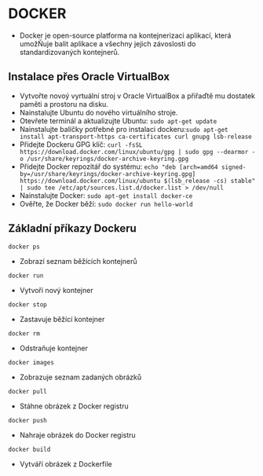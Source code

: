 # DOCKER
- Docker je open-source platforma na kontejnerizaci aplikací, která umožŇuje balit aplikace a všechny jejich závoslosti do standardizovaných kontejnerů.
## Instalace přes Oracle VirtualBox
- Vytvořte novoý vyrtuální stroj v Oracle VirtualBox a přiřaďtě mu dostatek paměti a prostoru na disku.
- Nainstalujte Ubuntu do nového virtuálního stroje.
- Otevřete terminál a aktualizujte Ubuntu:
`sudo apt-get update`
- Nainstalujte balíčky potřebné pro instalaci dockeru:`sudo apt-get install apt-transport-https ca-certificates curl gnupg lsb-release`
- Přidejte Dockeru GPG klíč: `curl -fsSL https://download.docker.com/linux/ubuntu/gpg | sudo gpg --dearmor -o /usr/share/keyrings/docker-archive-keyring.gpg`
- Přidejte Docker repozitář do systému: `echo "deb [arch=amd64 signed-by=/usr/share/keyrings/docker-archive-keyring.gpg] https://download.docker.com/linux/ubuntu $(lsb_release -cs) stable" | sudo tee /etc/apt/sources.list.d/docker.list > /dev/null`
- Nainstalujte Docker: `sudo apt-get install docker-ce`
- Ověřte, že Docker běží: `sudo docker run hello-world`

## Základní příkazy Dockeru
```
docker ps
```
- Zobrazí seznam běžících kontejnerů
```
docker run
```
- Vytvoří nový kontejner
```
docker stop
```
- Zastavuje běžící kontejner
```
docker rm
```
- Odstraňuje kontejner
```
docker images
```
- Zobrazuje seznam zadaných obrázků
```
docker pull
```
- Stáhne obrázek z Docker registru
```
docker push
```
- Nahraje obrázek do Docker registru
```
docker build
```
- Vytváří obrázek z Dockerfile
